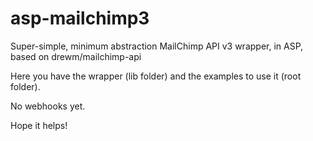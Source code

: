 # asp-mailchimp3
Super-simple, minimum abstraction MailChimp API v3 wrapper, in ASP, based on drewm/mailchimp-api

Here you have the wrapper (lib folder) and the examples to use it (root folder).

No webhooks yet.

Hope it helps!
